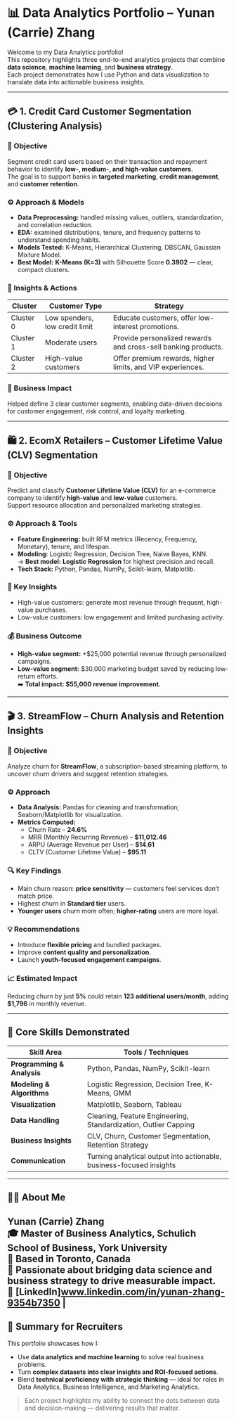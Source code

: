 # 📊 Data Analytics Portfolio – Yunan (Carrie) Zhang

Welcome to my Data Analytics portfolio!  
This repository highlights three end-to-end analytics projects that combine **data science**, **machine learning**, and **business strategy**.  
Each project demonstrates how I use Python and data visualization to translate data into actionable business insights.

---

## 💳 1. Credit Card Customer Segmentation (Clustering Analysis)

### 🎯 Objective  
Segment credit card users based on their transaction and repayment behavior to identify **low-, medium-, and high-value customers**.  
The goal is to support banks in **targeted marketing**, **credit management**, and **customer retention**.

### ⚙️ Approach & Models  
- **Data Preprocessing:** handled missing values, outliers, standardization, and correlation reduction.  
- **EDA:** examined distributions, tenure, and frequency patterns to understand spending habits.  
- **Models Tested:** K-Means, Hierarchical Clustering, DBSCAN, Gaussian Mixture Model.  
- **Best Model:** **K-Means (K=3)** with Silhouette Score **0.3902** — clear, compact clusters.

### 🧩 Insights & Actions  
| Cluster | Customer Type | Strategy |
|----------|----------------|-----------|
| Cluster 0 | Low spenders, low credit limit | Educate customers, offer low-interest promotions. |
| Cluster 1 | Moderate users | Provide personalized rewards and cross-sell banking products. |
| Cluster 2 | High-value customers | Offer premium rewards, higher limits, and VIP experiences. |

### 💼 Business Impact  
Helped define 3 clear customer segments, enabling data-driven decisions for customer engagement, risk control, and loyalty marketing.

---

## 🛍️ 2. EcomX Retailers – Customer Lifetime Value (CLV) Segmentation

### 🎯 Objective  
Predict and classify **Customer Lifetime Value (CLV)** for an e-commerce company to identify **high-value** and **low-value** customers.  
Support resource allocation and personalized marketing strategies.

### ⚙️ Approach & Tools  
- **Feature Engineering:** built RFM metrics (Recency, Frequency, Monetary), tenure, and lifespan.  
- **Modeling:** Logistic Regression, Decision Tree, Naive Bayes, KNN.  
  → **Best model:** **Logistic Regression** for highest precision and recall.  
- **Tech Stack:** Python, Pandas, NumPy, Scikit-learn, Matplotlib.

### 💬 Key Insights  
- High-value customers: generate most revenue through frequent, high-value purchases.  
- Low-value customers: low engagement and limited purchasing activity.  

### 💰 Business Outcome  
- **High-value segment:** +\$25,000 potential revenue through personalized campaigns.  
- **Low-value segment:** \$30,000 marketing budget saved by reducing low-return efforts.  
➡️ **Total impact: \$55,000 revenue improvement.**

---

## 🎬 3. StreamFlow – Churn Analysis and Retention Insights

### 🎯 Objective  
Analyze churn for **StreamFlow**, a subscription-based streaming platform, to uncover churn drivers and suggest retention strategies.

### ⚙️ Approach  
- **Data Analysis:** Pandas for cleaning and transformation; Seaborn/Matplotlib for visualization.  
- **Metrics Computed:**  
  - Churn Rate – **24.6%**  
  - MRR (Monthly Recurring Revenue) – **\$11,012.46**  
  - ARPU (Average Revenue per User) – **\$14.61**  
  - CLTV (Customer Lifetime Value) – **\$95.11**  

### 🔍 Key Findings  
- Main churn reason: **price sensitivity** — customers feel services don’t match price.  
- Highest churn in **Standard tier** users.  
- **Younger users** churn more often; **higher-rating** users are more loyal.

### 💡 Recommendations  
- Introduce **flexible pricing** and bundled packages.  
- Improve **content quality and personalization**.  
- Launch **youth-focused engagement campaigns**.

### 📈 Estimated Impact  
Reducing churn by just **5%** could retain **123 additional users/month**, adding **\$1,796** in monthly revenue.

---

## 🧠 Core Skills Demonstrated

| Skill Area | Tools / Techniques |
|-------------|-------------------|
| **Programming & Analysis** | Python, Pandas, NumPy, Scikit-learn |
| **Modeling & Algorithms** | Logistic Regression, Decision Tree, K-Means, GMM |
| **Visualization** | Matplotlib, Seaborn, Tableau |
| **Data Handling** | Cleaning, Feature Engineering, Standardization, Outlier Capping |
| **Business Insights** | CLV, Churn, Customer Segmentation, Retention Strategy |
| **Communication** | Turning analytical output into actionable, business-focused insights |

---

## 👩‍💻 About Me

**Yunan (Carrie) Zhang**  
🎓 Master of Business Analytics, Schulich School of Business, York University  
📍 Based in Toronto, Canada  
💼 Passionate about bridging **data science and business strategy** to drive measurable impact.  
🔗 [LinkedIn]www.linkedin.com/in/yunan-zhang-9354b7350 |
---

## 🌟 Summary for Recruiters

This portfolio showcases how I:
- Use **data analytics and machine learning** to solve real business problems.  
- Turn **complex datasets into clear insights and ROI-focused actions**.  
- Blend **technical proficiency with strategic thinking** — ideal for roles in Data Analytics, Business Intelligence, and Marketing Analytics.

> Each project highlights my ability to connect the dots between data and decision-making — delivering results that matter.

